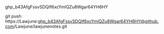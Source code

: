 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

git push https://Lawjune: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@github.com/Lawjune/lawjunenotes.git
